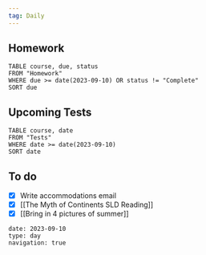 ```yaml
---
tag: Daily
---
```

## Homework
```dataview
TABLE course, due, status
FROM "Homework" 
WHERE due >= date(2023-09-10) OR status != "Complete"
SORT due
```
## Upcoming Tests
```dataview
TABLE course, date
FROM "Tests" 
WHERE date >= date(2023-09-10)
SORT date
```
## To do
- [x] Write accommodations email
- [x] [[The Myth of Continents SLD Reading]]
- [x] [[Bring in 4 pictures of summer]]

```gEvent
date: 2023-09-10
type: day
navigation: true
```